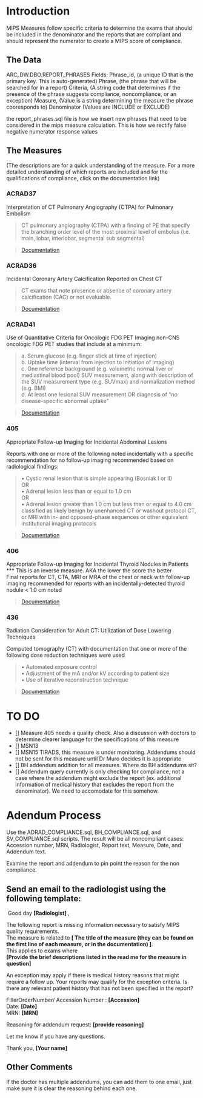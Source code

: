 # Introduction 
MIPS Measures follow specific criteria to determine the exams that should be included in the denominator and the reports that are compliant and should represent the numerator to create a MIPS score of compliance. 

## The Data 
ARC_DW.DBO.REPORT_PHRASES 
  Fields: Phrase_id, (a unique ID that is the primary key. This is auto-generated)
          Phrase, (the phrase that will be searched for in a report)
          Criteria, (A string code that determines if the presence of the phrase suggests compliance, noncompliance, or an exception)
          Measure, (Value is a string determining the measure the phrase cooresponds to)
          Denominator (Values are INCLUDE or EXCLUDE)
  
  the report_phrases.sql file is how we insert new phrases that need to be considered in the mips measure calculation. This is how we rectify false negative numerator response values 

## The Measures 
(The descriptions are for a quick understanding of the measure. For a more detailed understanding of which reports are included and for the qualifications of compliance, click on the documentation link)
### ACRAD37
Interpretation of CT Pulmonary Angiography (CTPA) for Pulmonary Embolism
  > CT pulmonary angiography (CTPA) with a finding of PE that specify the branching order level of the most proximal level of embolus (i.e. main, lobar, interlobar, segmental sub segmental)
  
  > [Documentation](https://www.acr.org/-/media/ACR/Files/Registries/QCDR/GRID-MIPS-Simplified-Measure-Specifications.pdf)

### ACRAD36
Incidental Coronary Artery Calcification Reported on Chest CT
  > CT exams that note presence or absence of coronary artery calcification (CAC) or not evaluable.
  
  > [Documentation](https://www.acr.org/-/media/ACR/Files/Registries/QCDR/GRID-MIPS-Simplified-Measure-Specifications.pdf)

### ACRAD41
Use of Quantitative Criteria for Oncologic FDG PET Imaging
  non-CNS oncologic FDG PET studies that include at a minimum:
  > a. Serum glucose (e.g. finger stick at time of injection) <br>
  > b. Uptake time (interval from injection to initiation of imaging) <br>
  > c. One reference background (e.g. volumetric normal liver or mediastinal blood pool) SUV measurement, along with description of the SUV measurement type (e.g. SUVmax) and normalization method (e.g. BMI) <br>
  > d. At least one lesional SUV measurement OR diagnosis of "no disease-specific abnormal uptake"

  > [Documentation](https://www.acr.org/-/media/ACR/Files/Registries/QCDR/GRID-MIPS-Simplified-Measure-Specifications.pdf)

### 405
Appropriate Follow-up Imaging for Incidental Abdominal Lesions

Reports with one or more of the following noted incidentally with a specific recommendation for no follow‐up imaging recommended based on radiological  findings: <br>
> • Cystic renal lesion that is simple appearing (Bosniak I or II) <br>
> OR <br>
> • Adrenal lesion less than or equal to 1.0 cm <br>
> OR <br>
> • Adrenal lesion greater than 1.0 cm but less than or equal to 4.0 cm classified as likely benign by unenhanced CT or 
washout protocol CT, or MRI with in- and opposed-phase sequences or other equivalent institutional imaging 
protocols 

  > [Documentation](https://qpp.cms.gov/docs/QPP_quality_measure_specifications/CQM-Measures/2020_Measure_405_MIPSCQM.pdf)

### 406
Appropriate Follow-up Imaging for Incidental Thyroid Nodules in Patients <br>
*** This is an inverse measure. AKA the lower the score the better <br>
Final reports for CT, CTA, MRI or MRA of the chest or neck with follow-up imaging recommended for reports with 
an incidentally-detected thyroid nodule < 1.0 cm noted

  > [Documentation](https://qpp.cms.gov/docs/QPP_quality_measure_specifications/CQM-Measures/2024_Measure_406_MIPSCQM.pdf)

### 436
Radiation Consideration for Adult CT: Utilization of Dose Lowering Techniques

Computed tomography (CT) with documentation 
that one or more of the following dose reduction techniques were used <br>
> • Automated exposure control <br>
> • Adjustment of the mA and/or kV according to patient size <br>
> • Use of iterative reconstruction technique

  > [Documentation](https://qpp.cms.gov/docs/QPP_quality_measure_specifications/CQM-Measures/2020_Measure_436_MIPSCQM.pdf)



# TO DO 
- [] Measure 405 needs a quality check. Also a discussion with doctors to determine clearer language for the specifications of this measure 
- [] MSN13
- [] MSN15 TIRADS, this measure is under monitoring. Addendums should not be sent for this measure until Dr Muro decides it is appropriate
- [] BH addendum addition for all measures. Where do BH addendums sit?
- [] Addendum query currently is only checking for compliance, not a case where the addendum might exclude the report (ex. additional information of medical history that excludes the report from the denominator). We need to accomodate for this somehow. 

# Adendum Process
Use the ADRAD_COMPLIANCE.sql, BH_COMPLIANCE.sql, and SV_COMPLIANCE.sql scripts. The result will be all noncompliant cases: 
  Accession number, MRN, Radiologist, Report text, Measure, Date, and Addendum text. 

Examine the report and addendum to pin point the reason for the non compliance. 

## Send an email to the radiologist using the following template: 
​
Good day **[Radiologist]** , 

The following report is missing information necessary to satisfy MIPS quality requirements.  
The measure is related to **[ The title of the measure (they can be found on the first line of each measure, or in the documentation) ]**. <br>
This applies to exams where <br>
**[Provide the brief descriptions listed in the read me for the measure in question]**

An exception may apply if there is medical history reasons that might require a follow up. Your reports may qualify for the exception criteria.  Is there any relevant patient history that has not been specified in the report?

FillerOrderNumber/ Accession Number : **[Accession]** <br>
Date: **[Date]** <br>
MRN: **[MRN]** <br>

Reasoning for addendum request: **[provide reasoning]**

Let me know if you have any questions. 

Thank you, 
**[Your name]** 

Other Comments 
<br>
---
If the doctor has multiple addendums, you can add them to one email, just make sure it is clear the reasoning behind each one. 